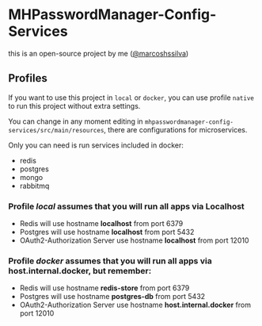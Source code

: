 # MHPasswordManager-Config-Services
this is an open-source project by me ([@marcoshssilva](https://github.com/marcoshssilva))

## Profiles

If you want to use this project in `local` or `docker`, you can use profile `native` to run
this project without extra settings.

You can change in any moment editing in `mhpasswordmanager-config-services/src/main/resources`, there are
configurations for microservices.

Only you can need is run services included in docker:

- redis
- postgres
- mongo
- rabbitmq

### Profile *local* assumes that you will run all apps via Localhost

- Redis will use hostname **localhost** from port 6379
- Postgres will use hostname **localhost** from port 5432
- OAuth2-Authorization Server use hostname **localhost** from port 12010

### Profile *docker* assumes that you will run all apps via host.internal.docker, but remember:

- Redis will use hostname **redis-store** from port 6379
- Postgres will use hostname **postgres-db** from port 5432
- OAuth2-Authorization Server use hostname **host.internal.docker** from port 12010

